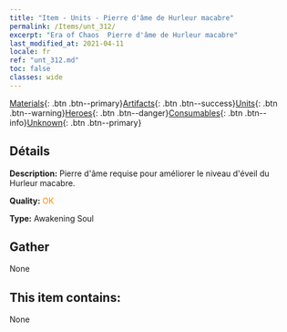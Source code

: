 ```yaml
---
title: "Item - Units - Pierre d'âme de Hurleur macabre"
permalink: /Items/unt_312/
excerpt: "Era of Chaos  Pierre d'âme de Hurleur macabre"
last_modified_at: 2021-04-11
locale: fr
ref: "unt_312.md"
toc: false
classes: wide
---
```

 [Materials](/fr/Items/){: .btn .btn--primary}[Artifacts](/fr/Items/Artifacts/){: .btn .btn--success}[Units](/fr/Items/Units/){: .btn .btn--warning}[Heroes](/fr/Items/Heroes/){: .btn .btn--danger}[Consumables](/fr/Items/Consumables/){: .btn .btn--info}[Unknown](/fr/Items/Unknown/){: .btn .btn--primary}

## Détails
 **Description:** Pierre d'âme requise pour améliorer le niveau d'éveil du Hurleur macabre.

 **Quality:** <span style="color: #FF8C00">OK</span>

 **Type:** Awakening Soul

## Gather

  None

## This item contains:

  None

